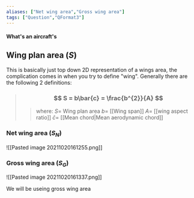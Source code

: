 ```yaml
---
aliases: ["Net wing area","Gross wing area"]
tags: ["Question","QFormat3"]
---
```


#### What's an aircraft's
## Wing plan area ($S$)
This is basically just top down 2D representation of a wings area, the complication comes in when you try to define "wing". Generally there are the following 2 definitions:

> ### $$ S = b\bar{c} = \frac{b^{2}}{A} $$ 
>> where:
>> $S=$ Wing plan area 
>> $b=$ [[Wing span]]
>> $A=$ [[wing aspect ratio]]
>> $\bar{c}=$ [[Mean chord|Mean aerodynamic chord]]

### Net wing area ($S_N$)
![[Pasted image 20211020161255.png]]

### Gross wing area ($S_G$)
![[Pasted image 20211020161337.png]]

We will be useing gross wing area